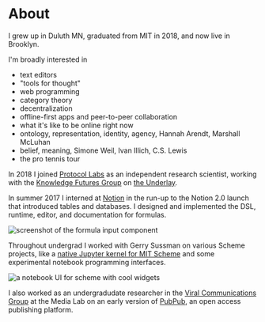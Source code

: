 # About

I grew up in Duluth MN, graduated from MIT in 2018, and now live in Brooklyn.

I'm broadly interested in

- text editors
- "tools for thought"
- web programming
- category theory
- decentralization
- offline-first apps and peer-to-peer collaboration
- what it's like to be online right now
- ontology, representation, identity, agency, Hannah Arendt, Marshall McLuhan
- belief, meaning, Simone Weil, Ivan Illich, C.S. Lewis
- the pro tennis tour

In 2018 I joined [Protocol Labs](https://protocol.ai/) as an independent research scientist, working with the [Knowledge Futures Group](https://knowledgefutures.org/) on [the Underlay](https://underlay.org/).

In summer 2017 I interned at [Notion](https://notion.so/) in the run-up to the Notion 2.0 launch that introduced tables and databases. I designed and implemented the DSL, runtime, editor, and documentation for formulas.

![screenshot of the formula input component](/formulas.png)

Throughout undergrad I worked with Gerry Sussman on various Scheme projects, like a [native Jupyter kernel for MIT Scheme](https://github.com/joeltg/mit-scheme-kernel) and some experimental notebook programming interfaces.

![a notebook UI for scheme with cool widgets](/scheme.gif)

I also worked as an undergradudate researcher in the [Viral Communications Group](https://www.media.mit.edu/groups/viral-communications/overview/) at the Media Lab on an early version of [PubPub](https://pubpub.org/), an open access publishing platform.
